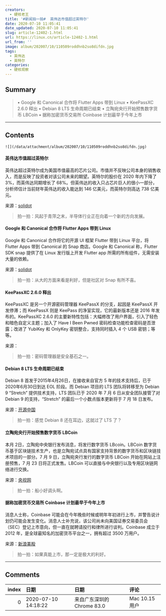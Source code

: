 ```yaml
---
creators:
  - 硬核老王
title: '#新闻拍一拍#  英伟达市值超过英特尔'
date: 2020-07-10 11:05:41
date_updated: 2020-07-10 11:05:41
slug: article-12402-1.html
url: https://linux.cn/article-12402-1.html
url_from: ''
image: album/202007/10/110509roddhnb2so8difdn.jpg
tags:
  - 英伟达
  - 英特尔
categories:
  - 硬核观察
---
```


## Summary

> • Google 和 Canonical 合作将 Flutter Apps 带到 Linux • KeePassXC 2.6.0 释出 • Debian 8 LTS 生命周期已结束 • 立陶宛央行开始预售数字货币 LBCoin • 据称加密货币交易所 Coinbase 计划最早于今年上市

***

<!-- more -->

## Contents

`![](/data/attachment/album/202007/10/110509roddhnb2so8difdn.jpg)`

#### 英伟达市值超过英特尔

英伟达超过英特尔成为美国市值最高的芯片公司。市值并不反映公司本身的销售收入，而是反映了投资者对该公司未来的期望。英特尔的股价在 2020 年内下降了 3%，而英伟达同期增长了 68%。但英伟达的收入只占芯片巨人的很小一部分，分析师估计当前财年英伟达的收入能达到 146 亿美元，而英特尔则高达 738 亿美元。

来源：[solidot](https://www.solidot.org/story?sid=64900)

> 
> 拍一拍：风起于青萍之末，半导体行业正在向着一个新的方向发展。
> 
> 
> 

#### Google 和 Canonical 合作将 Flutter Apps 带到 Linux

Google 和 Canonical 合作将它的开源 UI 框架 Flutter 带到 Linux 平台，将 Flutter Apps 带到 Canonical 的 Snap 商店。Google 和 Canonical 称，Flutter SDK snap 提供了在 Linux 发行版上开发 Flutter app 所需的所有组件，无需安装大量的依赖。

来源：[solidot](https://www.solidot.org/story?sid=64895)

> 
> 拍一拍：从大的方面来看是利好，但是社区对 Snap 有所不喜。
> 
> 
> 

#### KeePassXC 2.6.0 释出

KeePassXC 是另一个开源密码管理器 KeePassX 的分支，起因是 KeePassX 开发停滞；而 KeePassX 则是 KeePass 的净室实现，它的最新版本还是 2016 年发布的。KeePassXC 2.6.0 的主要新特性包括：大幅修改了用户界面，引入了轻色和暗色自定义主题；加入了 Have I Been Pwned 密码检查功能检查密码是否泄露；改进了 YubiKey 和 OnlyKey 密钥整合，支持同时插入 4 个 USB 密钥；等等。

来源：

> 
> 拍一拍：密码管理器是安全基石之一。
> 
> 
> 

#### Debian 8 LTS 生命周期已结束

Debian 8 首发于2015年4月26日，在接收来自官方 5 年的技术支持后，已于2020年6月30日到达 EOL 阶段。而 Debian 项目的 LTS 团队将转移至为 Debian 9 “Stretch” 提供技术支持，LTS 团队已于 2020 年 7 月 6 日从安全团队接管了对 Debian 9 的支持，“Stretch” 的最后一个小数点版本更新将于 7 月 18 日发布。

来源：[开源中国](https://www.oschina.net/news/117072/debian-8-eol)

> 
> 拍一拍：感觉 Debian 8 还在耳边，这就过了 LTS 了？
> 
> 
> 

#### 立陶宛央行开始预售数字货币 LBCoin

本月 2日，立陶宛中央银行发布消息，将发行数字货币 LBcoin。LBCoin 数字货币基于区块链技术生产，也是立陶宛试点具有国家支持背景的数字货币和区块链技术项目的一部分。7 月 9 日，立陶宛央行发行的数字货币 LBCoin 开始在网站上注册预售，7 月 23 日将正式发售。LBCoin 可以直接与中央银行以及专用区块链网络进行交换。

来源：[央视网](https://www.cnbeta.com/articles/tech/1001357.htm)

> 
> 拍一拍：船小好调头啊。
> 
> 
> 

#### 据称加密货币交易所 Coinbase 计划最早于今年上市

消息人士称，Coinbase 可能会在今年晚些时候或明年年初进行上市，并警告说计划仍可能会发生变化。消息人士补充说，该公司尚未向美国证券交易委员会（SEC）登记上市意向，但一直在就聘请投行和律所进行谈判。Coinbase 成立于 2012 年，是全球最知名的加密货币平台之一，拥有超过 3500 万用户。

来源：[新浪美股](https://www.cnbeta.com/articles/tech/1001339.htm)

> 
> 拍一拍：如果真能上市，那一定是极大的利好。
> 
> 
>

***

## Comments

|   index | 日期                | 日期                                      | 评论   |
|--------:|:--------------------|:------------------------------------------|:-------|
|       0 | 2020-07-10 14:18:22 | 来自广东深圳的 Chrome 83.0|Mac 10.15 用户 | dd     |
